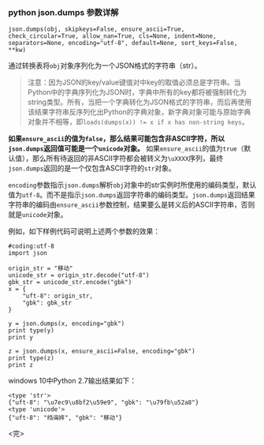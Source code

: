 ### python json.dumps 参数详解

```
json.dumps(obj, skipkeys=False, ensure_ascii=True, check_circular=True, allow_nan=True, cls=None, indent=None, separators=None, encoding="utf-8", default=None, sort_keys=False, **kw)
```

通过转换表将`obj`对象序列化为一个JSON格式的字符串（str）。

> 注意：因为JSON的key/value键值对中key的取值必须总是字符串。当Python中的字典序列化为JSON时，字典中所有的key都将被强制转化为string类型。所有，当把一个字典转化为JSON格式的字符串，而后再使用该结果字符串反序列化出Python的字典对象，新字典对象可能与原始字典对象并不相等，即`loads(dumps(x)) != x if x has non-string keys`。

**如果`ensure_ascii`的值为`false`，那么结果可能包含非ASCII字符，所以`json.dumps`返回值可能是一个`unicode`对象。** 如果`ensure_ascii`的值为`true`（默认值），那么所有待返回的非ASCII字符都会被转义为`\uXXXX`序列，最终`json.dumps`返回的是一个仅包含ASCII字符的`str`对象。

`encoding`参数指示`json.dumps`解析`obj`对象中的str实例时所使用的编码类型，默认值为`utf-8`。而不是指示`json.dumps`返回字符串的编码类型。`json.dumps`返回结果字符串的编码由`ensure_ascii`参数控制，结果要么是转义后的ASCII字符串，否则就是`unicode`对象。

例如，如下样例代码可说明上述两个参数的效果：
```
#coding:utf-8
import json

origin_str = "移动"
unicode_str = origin_str.decode("utf-8")
gbk_str = unicode_str.encode("gbk")
x = {
    "uft-8": origin_str,
    "gbk": gbk_str
}

y = json.dumps(x, encoding="gbk")
print type(y)
print y

z = json.dumps(x, ensure_ascii=False, encoding="gbk")
print type(z)
print z
```

windows 10中Python 2.7输出结果如下：

```
<type 'str'>
{"uft-8": "\u7ec9\u8bf2\u59e9", "gbk": "\u79fb\u52a8"}
<type 'unicode'>
{"uft-8": "绉诲姩", "gbk": "移动"}
```

<完>